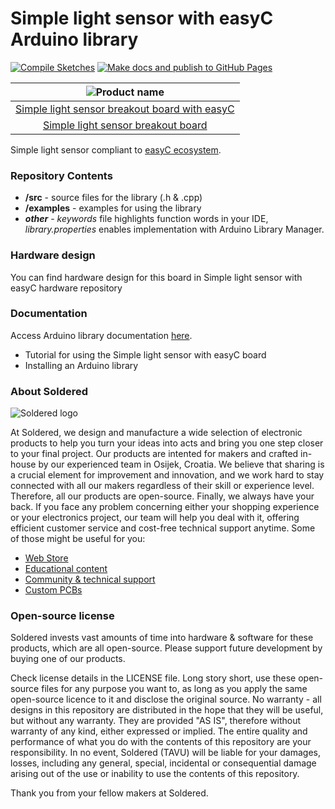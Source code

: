 # Simple light sensor with easyC Arduino library

[![Compile Sketches](http://github-actions.40ants.com/e-radionicacom/Soldered-Simple-Light-Sensor-Arduino-Library/matrix.svg?branch=dev&only=Compile%20Sketches)](https://github.com/e-radionicacom/Soldered-Simple-Light-Sensor-Arduino-Library/actions/workflows/compile_test.yml)
[![Make docs and publish to GitHub Pages](https://github.com/e-radionicacom/Soldered-Simple-Light-Sensor-Arduino-Library/actions/workflows/make_docs.yml/badge.svg?branch=dev)](https://github.com/e-radionicacom/Soldered-Simple-Light-Sensor-Arduino-Library/actions/workflows/make_docs.yml)

| ![Product name](https://upload.wikimedia.org/wikipedia/commons/8/8f/Example_image.svg) |
| :---------------------------------------------------------------------------------------------: |
| [Simple light sensor breakout board with easyC](https://www.solde.red/333076)                                                            |
| [Simple light sensor breakout board](https://www.solde.red/333078)                                                            |

Simple light sensor compliant to [easyC ecosystem](https://www.soldered.com/easyC). 

### Repository Contents
- **/src** - source files for the library (.h & .cpp)
- **/examples** - examples for using the library
- ***other*** - *keywords* file highlights function words in your IDE, *library.properties* enables implementation with Arduino Library Manager.

### Hardware design
You can find hardware design for this board in Simple light sensor with easyC hardware repository

### Documentation

Access Arduino library documentation [here](https://e-radionicacom.github.io/Soldered-Simple-Light-Sensor-Arduino-Library/).

- Tutorial for using the Simple light sensor with easyC board
- Installing an Arduino library

### About Soldered
![Soldered logo](https://raw.githubusercontent.com/e-radionicacom/Soldered-Simple-Light-Sensor-Arduino-Library/dev/extras/Logo%20horizontal-2.svg)

At Soldered, we design and manufacture a wide selection of electronic products to help you turn your ideas into acts and bring you one step closer to your final project. Our products are intented for makers and crafted in-house by our experienced team in Osijek, Croatia. We believe that sharing is a crucial element for improvement and innovation, and we work hard to stay connected with all our makers regardless of their skill or experience level. Therefore, all our products are open-source. Finally, we always have your back. If you face any problem concerning either your shopping experience or your electronics project, our team will help you deal with it, offering efficient customer service and cost-free technical support anytime. Some of those might be useful for you:

- [Web Store](https://www.soldered.com)
- [Educational content](https://learn.soldered.com)
- [Community & technical support](https://community.soldered.com)
- [Custom PCBs](https://pcb.soldered.com)

### Open-source license
Soldered invests vast amounts of time into hardware & software for these products, which are all open-source. Please support future development by buying one of our products. 

Check license details in the LICENSE file. Long story short, use these open-source files for any purpose you want to, as long as you apply the same open-source licence to it and disclose the original source. No warranty - all designs in this repository are distributed in the hope that they will be useful, but without any warranty. They are provided "AS IS", therefore without warranty of any kind, either expressed or implied. The entire quality and performance of what you do with the contents of this repository are your responsibility. In no event, Soldered (TAVU) will be liable for your damages, losses, including any general, special, incidental or consequential damage arising out of the use or inability to use the contents of this repository. 

Thank you from your fellow makers at Soldered.

